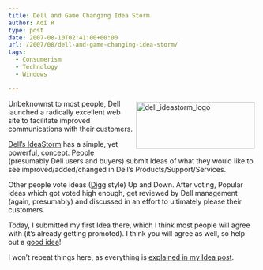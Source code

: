 ```yaml
---
title: Dell and Game Changing Idea Storm
author: Adi R
type: post
date: 2007-08-10T02:41:00+00:00
url: /2007/08/dell-and-game-changing-idea-storm/
tags:
  - Consumerism
  - Technology
  - Windows

---
```

<a href="https://i1.wp.com/www.adir1.com//uploads/2007/08/dell-ideastorm-logo.jpg" atomicselection="true"><img style="border-right: 0px; border-top: 0px; margin: 5px 5px 0px; border-left: 0px; border-bottom: 0px" height="95" alt="dell_ideastorm_logo" src="https://i1.wp.com/www.adir1.com//uploads/2007/08/dell-ideastorm-logo-thumb.jpg?resize=240%2C95" width="240" align="right" border="0" data-recalc-dims="1" /></a> Unbeknownst to&nbsp;most people, Dell launched a radically excellent&nbsp;web site to&nbsp;facilitate improved communications with their customers.

<a href="http://www.dellideastorm.com" target="_blank">Dell&#8217;s IdeaStorm</a> has a simple, yet powerful, concept. People (presumably Dell users and buyers) submit Ideas of what they would like to see improved/added/changed in Dell&#8217;s Products/Support/Services.

Other people vote ideas (<a href="http://www.digg.com" target="_blank">Digg</a> style) Up and Down. After voting, Popular ideas which got voted high enough, get reviewed by Dell management (again, presumably) and discussed in an effort to ultimately please their customers.

Today, I submitted my first Idea there, which I think most people will agree with (it&#8217;s already getting promoted). I think you will agree as well, so help out a <a href="http://www.dellideastorm.com/article/show/72940/Add_Windows_Vista_Premium_option_for_Vostro_Line" target="_blank">good idea</a>!

I won&#8217;t repeat things here, as everything is <a href="http://www.dellideastorm.com/article/show/72940/Add_Windows_Vista_Premium_option_for_Vostro_Line" target="_blank">explained in my Idea post</a>.</p>